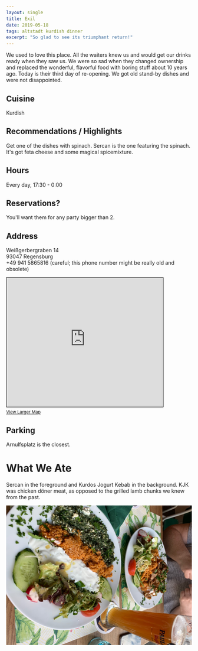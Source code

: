 ```yaml
---
layout: single
title: Exil 
date: 2019-05-18
tags: altstadt kurdish dinner
excerpt: "So glad to see its triumphant return!"
---
```


We used to love this place.  All the waiters knew us and would get our drinks ready when they saw us.  We were so sad when they changed ownership and replaced the wonderful, flavorful food with boring stuff about 10 years ago.  Today is their third day of re-opening.  We got old stand-by dishes and were not disappointed.


## Cuisine ##
Kurdish

## Recommendations / Highlights ##
Get one of the dishes with spinach.  Sercan is the one featuring the spinach.  It's got feta cheese and some magical spicemixture.  

## Hours ##
Every day, 17:30 - 0:00

## Reservations? ##
You'll want them for any party bigger than 2.

## Address ##
Weißgerbergraben 14<br/>
93047 Regensburg<br/>
+49 941 5865816 (careful; this phone number might be really old and obsolete)

<iframe width="425" height="350" frameborder="0" scrolling="no" marginheight="0" marginwidth="0" src="https://www.openstreetmap.org/export/embed.html?bbox=12.088598012924196%2C49.02023913032764%2C12.090851068496704%2C49.02151612781547&amp;layer=mapnik&amp;marker=49.0208776331672%2C12.08972454071045" style="border: 1px solid black"></iframe><br/><small><a href="https://www.openstreetmap.org/?mlat=49.02088&amp;mlon=12.08972#map=19/49.02088/12.08972">View Larger Map</a></small>

## Parking ##
Arnulfsplatz is the closest.

# What We Ate
Sercan in the foreground and Kurdos Jogurt Kebab in the background.  KJK was chicken döner meat, as opposed to the grilled lamb chunks we knew from the past.

![Sercan and Kurdos Jogurt Kebab](/assets/img/exil/IMG_5210.rot.jpg)



